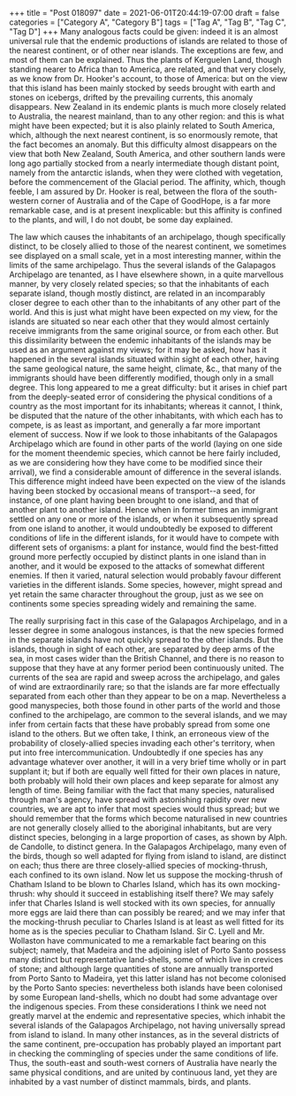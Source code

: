 +++
title = "Post 018097"
date = 2021-06-01T20:44:19-07:00
draft = false
categories = ["Category A", "Category B"]
tags = ["Tag A", "Tag B", "Tag C", "Tag D"]
+++
Many analogous facts could be given: indeed it is an almost universal rule that the endemic productions of islands are related to those of the nearest continent, or of other near islands. The exceptions are few, and most of them can be explained. Thus the plants of Kerguelen Land, though standing nearer to Africa than to America, are related, and that very closely, as we know from Dr. Hooker's account, to those of America: but on the view that this island has been mainly stocked by seeds brought with earth and stones on icebergs, drifted by the prevailing currents, this anomaly disappears. New Zealand in its endemic plants is much more closely related to Australia, the nearest mainland, than to any other region: and this is what might have been expected; but it is also plainly related to South America, which, although the next nearest continent, is so enormously remote, that the fact becomes an anomaly. But this difficulty almost disappears on the view that both New Zealand, South America, and other southern lands were long ago partially stocked from a nearly intermediate though distant point, namely from the antarctic islands, when they were clothed with vegetation, before the commencement of the Glacial period. The affinity, which, though feeble, I am assured by Dr. Hooker is real, between the flora of the south-western corner of Australia and of the Cape of GoodHope, is a far more remarkable case, and is at present inexplicable: but this affinity is confined to the plants, and will, I do not doubt, be some day explained.

The law which causes the inhabitants of an archipelago, though specifically distinct, to be closely allied to those of the nearest continent, we sometimes see displayed on a small scale, yet in a most interesting manner, within the limits of the same archipelago. Thus the several islands of the Galapagos Archipelago are tenanted, as I have elsewhere shown, in a quite marvellous manner, by very closely related species; so that the inhabitants of each separate island, though mostly distinct, are related in an incomparably closer degree to each other than to the inhabitants of any other part of the world. And this is just what might have been expected on my view, for the islands are situated so near each other that they would almost certainly receive immigrants from the same original source, or from each other. But this dissimilarity between the endemic inhabitants of the islands may be used as an argument against my views; for it may be asked, how has it happened in the several islands situated within sight of each other, having the same geological nature, the same height, climate, &c., that many of the immigrants should have been differently modified, though only in a small degree. This long appeared to me a great difficulty: but it arises in chief part from the deeply-seated error of considering the physical conditions of a country as the most important for its inhabitants; whereas it cannot, I think, be disputed that the nature of the other inhabitants, with which each has to compete, is as least as important, and generally a far more important element of success. Now if we look to those inhabitants of the Galapagos Archipelago which are found in other parts of the world (laying on one side for the moment theendemic species, which cannot be here fairly included, as we are considering how they have come to be modified since their arrival), we find a considerable amount of difference in the several islands. This difference might indeed have been expected on the view of the islands having been stocked by occasional means of transport--a seed, for instance, of one plant having been brought to one island, and that of another plant to another island. Hence when in former times an immigrant settled on any one or more of the islands, or when it subsequently spread from one island to another, it would undoubtedly be exposed to different conditions of life in the different islands, for it would have to compete with different sets of organisms: a plant for instance, would find the best-fitted ground more perfectly occupied by distinct plants in one island than in another, and it would be exposed to the attacks of somewhat different enemies. If then it varied, natural selection would probably favour different varieties in the different islands. Some species, however, might spread and yet retain the same character throughout the group, just as we see on continents some species spreading widely and remaining the same.

The really surprising fact in this case of the Galapagos Archipelago, and in a lesser degree in some analogous instances, is that the new species formed in the separate islands have not quickly spread to the other islands. But the islands, though in sight of each other, are separated by deep arms of the sea, in most cases wider than the British Channel, and there is no reason to suppose that they have at any former period been continuously united. The currents of the sea are rapid and sweep across the archipelago, and gales of wind are extraordinarily rare; so that the islands are far more effectually separated from each other than they appear to be on a map. Nevertheless a good manyspecies, both those found in other parts of the world and those confined to the archipelago, are common to the several islands, and we may infer from certain facts that these have probably spread from some one island to the others. But we often take, I think, an erroneous view of the probability of closely-allied species invading each other's territory, when put into free intercommunication. Undoubtedly if one species has any advantage whatever over another, it will in a very brief time wholly or in part supplant it; but if both are equally well fitted for their own places in nature, both probably will hold their own places and keep separate for almost any length of time. Being familiar with the fact that many species, naturalised through man's agency, have spread with astonishing rapidity over new countries, we are apt to infer that most species would thus spread; but we should remember that the forms which become naturalised in new countries are not generally closely allied to the aboriginal inhabitants, but are very distinct species, belonging in a large proportion of cases, as shown by Alph. de Candolle, to distinct genera. In the Galapagos Archipelago, many even of the birds, though so well adapted for flying from island to island, are distinct on each; thus there are three closely-allied species of mocking-thrush, each confined to its own island. Now let us suppose the mocking-thrush of Chatham Island to be blown to Charles Island, which has its own mocking-thrush: why should it succeed in establishing itself there? We may safely infer that Charles Island is well stocked with its own species, for annually more eggs are laid there than can possibly be reared; and we may infer that the mocking-thrush peculiar to Charles Island is at least as well fitted for its home as is the species peculiar to Chatham Island. Sir C. Lyell and Mr. Wollaston have communicated to me a remarkable fact bearing on this subject; namely, that Madeira and the adjoining islet of Porto Santo possess many distinct but representative land-shells, some of which live in crevices of stone; and although large quantities of stone are annually transported from Porto Santo to Madeira, yet this latter island has not become colonised by the Porto Santo species: nevertheless both islands have been colonised by some European land-shells, which no doubt had some advantage over the indigenous species. From these considerations I think we need not greatly marvel at the endemic and representative species, which inhabit the several islands of the Galapagos Archipelago, not having universally spread from island to island. In many other instances, as in the several districts of the same continent, pre-occupation has probably played an important part in checking the commingling of species under the same conditions of life. Thus, the south-east and south-west corners of Australia have nearly the same physical conditions, and are united by continuous land, yet they are inhabited by a vast number of distinct mammals, birds, and plants.
